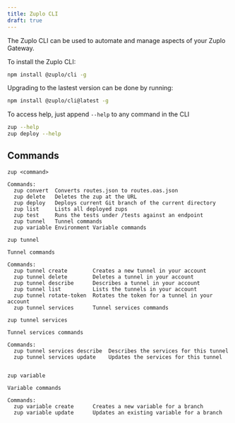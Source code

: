 ```yaml
---
title: Zuplo CLI
draft: true
---
```


The Zuplo CLI can be used to automate and manage aspects of your Zuplo Gateway.

To install the Zuplo CLI:

```bash
npm install @zuplo/cli -g
```

Upgrading to the lastest version can be done by running:

```bash
npm install @zuplo/cli@latest -g
```

To access help, just append `--help` to any command in the CLI

```bash
zup --help
zup deploy --help
```

## Commands

```
zup <command>

Commands:
  zup convert  Converts routes.json to routes.oas.json
  zup delete   Deletes the zup at the URL
  zup deploy   Deploys current Git branch of the current directory
  zup list     Lists all deployed zups
  zup test     Runs the tests under /tests against an endpoint
  zup tunnel   Tunnel commands
  zup variable Environment Variable commands

zup tunnel

Tunnel commands

Commands:
  zup tunnel create        Creates a new tunnel in your account
  zup tunnel delete        Deletes a tunnel in your account
  zup tunnel describe      Describes a tunnel in your account
  zup tunnel list          Lists the tunnels in your account
  zup tunnel rotate-token  Rotates the token for a tunnel in your account
  zup tunnel services      Tunnel services commands

zup tunnel services

Tunnel services commands

Commands:
  zup tunnel services describe  Describes the services for this tunnel
  zup tunnel services update    Updates the services for this tunnel


zup variable

Variable commands

Commands:
  zup variable create      Creates a new variable for a branch
  zup variable update      Updates an existing variable for a branch
```
